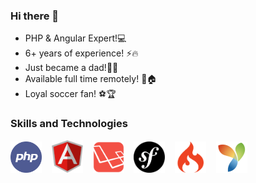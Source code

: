### Hi there 👋
- PHP & Angular Expert!💻
- 6+ years of experience! ⚡🔥
- Just became a dad!💖👨
- Available full time remotely! 👋🏠
- Loyal soccer fan! ⚽🏆

### Skills and Technologies

<img src="https://raw.githubusercontent.com/johncui48/johncui48/main/php.png" height="auto" width="50">&nbsp;&nbsp;&nbsp;
<img src="https://raw.githubusercontent.com/johncui48/johncui48/main/angular.svg" height="auto" width="50">&nbsp;&nbsp;&nbsp;
<img src="https://raw.githubusercontent.com/johncui48/johncui48/main/laravel.svg" height="auto" width="50">&nbsp;&nbsp;&nbsp;
<img src="https://raw.githubusercontent.com/johncui48/johncui48/main/symfony.png" height="auto" width="50">&nbsp;&nbsp;&nbsp;
<img src="https://raw.githubusercontent.com/johncui48/johncui48/main/codeigniter.png" height="auto" width="50">&nbsp;&nbsp;&nbsp;
<img src="https://raw.githubusercontent.com/johncui48/johncui48/main/yii.png" height="auto" width="50">&nbsp;&nbsp;&nbsp;
